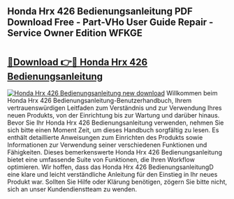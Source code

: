 ## Honda Hrx 426 Bedienungsanleitung PDF Download Free - Part-VHo User Guide Repair - Service Owner Edition WFKGE

# <h2><a href="http://df5slco.blite.top/?on=Honda+Hrx+426+Bedienungsanleitung">🔗Download 👉🔴 Honda Hrx 426 Bedienungsanleitung</a></h2>

[![Honda Hrx 426 Bedienungsanleitung new download](https://i.imgur.com/lujVjoI.png)](http://df5slco.blite.top/?on=Honda+Hrx+426+Bedienungsanleitung)
Willkommen beim Honda Hrx 426 Bedienungsanleitung-Benutzerhandbuch, Ihrem vertrauenswürdigen Leitfaden zum Verständnis und zur Verwendung Ihres neuen Produkts, von der Einrichtung bis zur Wartung und darüber hinaus. Bevor Sie Ihr Honda Hrx 426 Bedienungsanleitung verwenden, nehmen Sie sich bitte einen Moment Zeit, um dieses Handbuch sorgfältig zu lesen. Es enthält detaillierte Anweisungen zum Einrichten des Produkts sowie Informationen zur Verwendung seiner verschiedenen Funktionen und Fähigkeiten. Dieses bemerkenswerte Honda Hrx 426 Bedienungsanleitung bietet eine umfassende Suite von Funktionen, die Ihren Workflow optimieren. Wir hoffen, dass das Honda Hrx 426 BedienungsanleitungD eine klare und leicht verständliche Anleitung für den Einstieg in Ihr neues Produkt war. Sollten Sie Hilfe oder Klärung benötigen, zögern Sie bitte nicht, sich an unser Kundendienstteam zu wenden.
